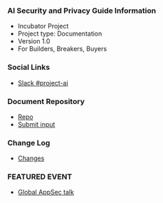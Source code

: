 ### AI Security and Privacy Guide Information
* Incubator Project
* Project type: Documentation
* Version 1.0
* For Builders, Breakers, Buyers

### Social Links
* [Slack #project-ai](https://owasp.slack.com/archives/C04FV0D1GES)

### Document Repository
* [Repo](https://github.com/OWASP/www-project-ai-security-and-privacy-guide/)
* [Submit input](https://github.com/OWASP/www-project-ai-security-and-privacy-guide/issues)

### Change Log
* [Changes](https://github.com/OWASP/www-project-ai-security-and-privacy-guide/commits/)

### FEATURED EVENT
* [Global AppSec talk](https://sched.co/1F9DT)


